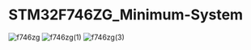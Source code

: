 # STM32F746ZG_Minimum-System
![f746zg](https://github.com/user-attachments/assets/5ee2e605-9a2b-4464-9024-9662884c25d2)
![f746zg(1)](https://github.com/user-attachments/assets/2e81f9af-e7de-4b94-aa2a-511759fa5d59)
![f746zg(3)](https://github.com/user-attachments/assets/eb5d9b9b-c092-4f4c-b037-affc87236f8e)


